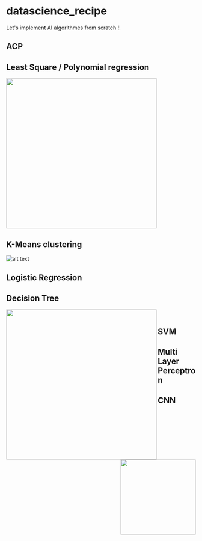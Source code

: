 # datascience_recipe
Let's implement AI algorithmes from scratch !!

## ACP

## Least Square / Polynomial regression
<img src="https://github.com/blhelias/datascience_recipe/blob/master/regression/least_square.png" width="400">

## K-Means clustering

![alt text](http://g.recordit.co/7erwfXBbLM.gif)


## Logistic Regression

## Decision Tree

<img align="left" src="https://github.com/blhelias/datascience_recipe/blob/master/decision_tree/PlayTennis.jpg" width="400">  <img align="right" src="https://github.com/blhelias/datascience_recipe/blob/master/decision_tree/tree.png" width="200"><br>

## SVM

## Multi Layer Perceptron

## CNN
